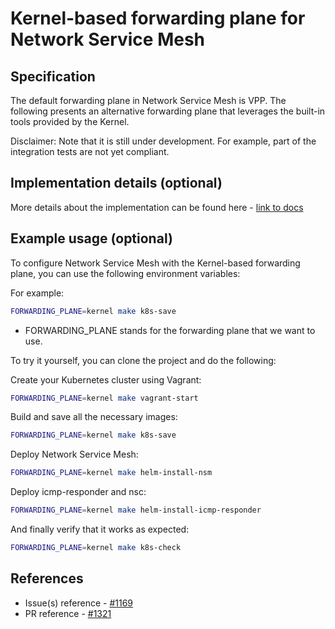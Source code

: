 Kernel-based forwarding plane for Network Service Mesh
============================

Specification
-------------

The default forwarding plane in Network Service Mesh is VPP.
The following presents an alternative forwarding plane that leverages the built-in tools provided by the Kernel.

Disclaimer:
Note that it is still under development. For example, part of the integration tests are not yet compliant.

Implementation details (optional)
---------------------------------

More details about the implementation can be found here - [link to docs](../../dataplane/kernel-forwarder/README.md)

Example usage (optional)
------------------------

To configure Network Service Mesh with the Kernel-based forwarding plane, you can use the following environment variables:

For example:

```bash
FORWARDING_PLANE=kernel make k8s-save
```

* FORWARDING_PLANE stands for the forwarding plane that we want to use.

To try it yourself, you can clone the project and do the following:

Create your Kubernetes cluster using Vagrant:

```bash
FORWARDING_PLANE=kernel make vagrant-start
```

Build and save all the necessary images:

```bash
FORWARDING_PLANE=kernel make k8s-save
```

Deploy Network Service Mesh:

```bash
FORWARDING_PLANE=kernel make helm-install-nsm
```

Deploy icmp-responder and nsc:

```bash
FORWARDING_PLANE=kernel make helm-install-icmp-responder
```

And finally verify that it works as expected:

```bash
FORWARDING_PLANE=kernel make k8s-check
```

References
----------

* Issue(s) reference - [#1169](https://github.com/networkservicemesh/networkservicemesh/issues/1169)
* PR reference - [#1321](https://github.com/networkservicemesh/networkservicemesh/pull/1321)
